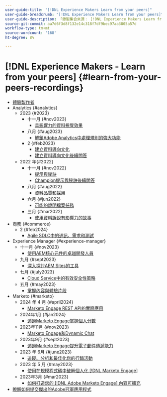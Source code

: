 ```yaml
---
user-guide-title: "[!DNL Experience Makers Learn from your peers]"
user-guide-breadcrumb: "[!DNL Experience Makers Learn from your peers]"
user-guide-description: 「錄製集合來源： [!DNL Experience Makers Learn from your peers]"
source-git-commit: aa7d6f3d8f132e14c318f7df9bec97aa3805a57d
workflow-type: tm+mt
source-wordcount: '168'
ht-degree: 8%

---
```



# [!DNL Experience Makers - Learn from your peers] {#learn-from-your-peers-recordings}

+ [體驗製作者](overview.md)
+ Analytics {#analytics}
   + 2023 {#2023}
      + 十一月 {#nov2023}
         + [具影響力的資料視覺效果](analytics/nov2023/impactful-data-visualizations.md)
      + 八月 {#aug2023}
         + [解鎖Adobe Analytics中處理規則的強大功能](analytics/aug2023/processing-rules.md)
      + 2 {#feb2023}
         + [建立資料導向文化](analytics/feb2023/data-driven-culture.md)
         + [建立資料導向文化後續問答](analytics/feb2023/data-driven-culture-q-and-a.md)
   + 2022 年{#2022}
      + 十一月 {#nov2022}
         + [提示與祕訣](analytics/nov2022/tips-and-tricks.md)
         + [Champion提示與秘訣後續問答](analytics/nov2022/tips-and-tricks-q-and-a.md)
      + 八月 {#aug2022}
         + [資料品質和採用](analytics/aug2022/data-quality.md)
      + 六月 {#jun2022}
         + [可能的說明檔案任務](analytics/june2022/mission-possible.md)
      + 三月 {#mar2022}
         + [使用資料訴說有影響力的故事](analytics/mar2022/stories-with-data.md)
+ 商務 {#commerce}
   + 2 {#feb2024}
      + [Agile SDLC中的通訊、需求和測試](commerce/2024/agile-sdlc.md)
+ Experience Manager {#experience-manager}
   + 十一月 {#nov2023}
      + [使用AEM核心元件的卓越開發人員](experience-manager/nov2023/core-components.md)
   + 九月 {#sept2023}
      + [深入探討AEM Sites的工具](experience-manager/sept2023/aem-sites-tools.md)
   + 七月 {#july2023}
      + [Cloud Service中的有效安全性策略](experience-manager/july2023/effective-security-strategies-in-cloud-service.md)
   + 五月 {#may2023}
      + [掌握內容與體驗片段](experience-manager/may2023/mastering-content-and-experience-fragments.md)
+ Marketo {#marketo}
   + 2024 年 4 月 {#april2024}
      + [Marketo Engage REST API的實際應用](marketo/april2024/practical-applications-of-marketo-engage-rest-api.md)
   + 2024年1月 {#jan2024}
      + [透過Marketo Engage掌握個人分數](marketo/jan2024/person-scoring-mastery.md)
   + 2023年11月 {#nov2023}
      + [Marketo Engage和Dynamic Chat](marketo/nov2023/dynamic-chat.md)
   + 2023年9月 {#sept2023}
      + [透過Marketo Engage提升電子郵件傳遞能力](marketo/sept2023/email-deliverability.md)
   + 2023 年 6月 {#june2023}
      + [追蹤、分析和最佳化您的行銷活動](marketo/june2023/marketing-campaigns.md)
   + 2023 年 5 月 {#may2023}
      + [使用在規模程式碼中破解個人化 [!DNL Marketo Engage]](marketo/may2023/personalization-at-scale.md)
   + 2023年3月 {#mar2023}
      + [如何打造您的 [!DNL Adobe Marketo Engage] 內容可擴充](marketo/mar2023/templates-tokens-teamwork.md)
+ [瞭解如何提交傑出的Adobe冠軍應用程式](./adobe-champion-application.md)
